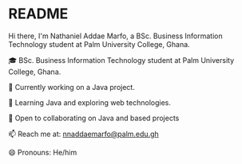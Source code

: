 # README

Hi there, I'm Nathaniel Addae Marfo, a BSc. Business Information Technology student at Palm University College, Ghana.

🎓 BSc. Business Information Technology student at Palm University College, Ghana.

🔭 Currently working on a Java project.

🌱 Learning Java and exploring web technologies.

👯 Open to collaborating on Java and based projects

📫 Reach me at: nnaddaemarfo@palm.edu.gh

😄 Pronouns: He/him

